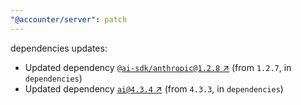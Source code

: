 ```yaml
---
"@accounter/server": patch
---
```

dependencies updates:
  - Updated dependency [`@ai-sdk/anthropic@1.2.8` ↗︎](https://www.npmjs.com/package/@ai-sdk/anthropic/v/1.2.8) (from `1.2.7`, in `dependencies`)
  - Updated dependency [`ai@4.3.4` ↗︎](https://www.npmjs.com/package/ai/v/4.3.4) (from `4.3.3`, in `dependencies`)
